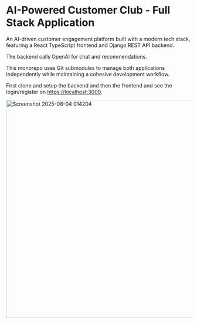 # AI-Powered Customer Club - Full Stack Application

An AI-driven customer engagement platform built with a modern tech stack, featuring a React TypeScript frontend and Django REST API backend. 

The backend calls OpenAI for chat and recommendations.

This monorepo uses Git submodules to manage both applications independently while maintaining a cohesive development workflow.

First clone and setup the backend and then the frontend and see the login/register on [https://localhost:3000](http://localhost:3000).

<img width="1625" height="594" alt="Screenshot 2025-08-04 014204" src="https://github.com/user-attachments/assets/f7044f47-f0ae-4cad-8763-f7cb74c92ac3" />
